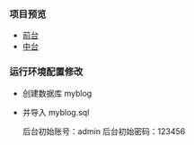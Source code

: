 ### 项目预览

- [前台](http://www.zyfullstack.top)
- [中台](http://www.zyfullstack.top/admin)

### 运行环境配置修改

- 创建数据库 myblog
- 并导入 myblog.sql

  后台初始账号：admin
  后台初始密码：123456
